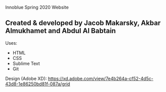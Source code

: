 Innoblue Spring 2020 Website

Created & developed by Jacob Makarsky, Akbar Almukhamet and Abdul Al Babtain
-------------------------------------------------------------------------------

Uses:
  - HTML
  - CSS
  - Sublime Text
  - Git

Design (Adobe XD): https://xd.adobe.com/view/7e4b264a-cf52-4d5c-43d8-1e86250bd81f-087a/grid